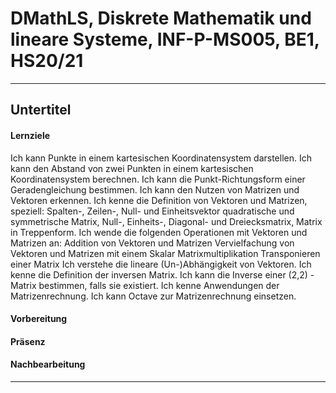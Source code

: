 # DMathLS, Diskrete Mathematik und lineare Systeme, INF-P-MS005, BE1, HS20/21

---
## Untertitel

#### Lernziele

Ich kann Punkte in einem kartesischen Koordinatensystem darstellen.
Ich kann den Abstand von zwei Punkten in einem kartesischen Koordinatensystem berechnen.
Ich kann die Punkt-Richtungsform einer Geradengleichung bestimmen.
Ich kann den Nutzen von Matrizen und Vektoren erkennen.
Ich kenne die Definition von Vektoren und Matrizen, speziell:
Spalten-, Zeilen-, Null- und Einheitsvektor
quadratische und symmetrische Matrix, Null-, Einheits-, Diagonal- und Dreiecksmatrix, Matrix in Treppenform.
Ich wende die folgenden Operationen mit Vektoren und Matrizen an:
Addition von Vektoren und Matrizen
Vervielfachung von Vektoren und Matrizen mit einem Skalar
Matrixmultiplikation
Transponieren einer Matrix
Ich verstehe die lineare (Un-)Abhängigkeit von Vektoren.
Ich kenne die Definition der inversen Matrix.
Ich kann die Inverse einer (2,2) - Matrix bestimmen, falls sie existiert.
Ich kenne Anwendungen der Matrizenrechnung.
Ich kann Octave zur Matrizenrechnung einsetzen.

#### Vorbereitung



#### Präsenz



#### Nachbearbeitung


---

